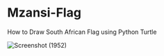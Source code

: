 # Mzansi-Flag
How to Draw South African Flag using Python Turtle


![Screenshot (1952)](https://user-images.githubusercontent.com/65094648/211935886-d3fd9627-ed67-4cd2-809a-989afef1f21c.png)
